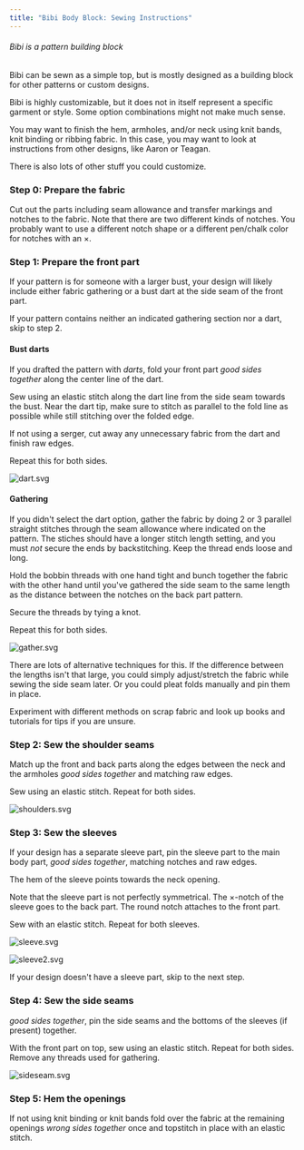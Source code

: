 ```yaml
---
title: "Bibi Body Block: Sewing Instructions"
---
```


<Note>

###### Bibi is a pattern building block

Bibi can be sewn as a simple top, but is mostly designed as a building block for other patterns or custom designs.

Bibi is highly customizable, but it does not in itself represent a specific garment or style. Some option combinations might not make much sense. 

You may want to finish the hem, armholes, and/or neck using knit bands, knit binding or ribbing fabric.
In this case, you may want to look at instructions from other designs, like Aaron or Teagan.

There is also lots of other stuff you could customize.

</Note>

### Step 0: Prepare the fabric

Cut out the parts including seam allowance and transfer markings and notches to the fabric.
Note that there are two different kinds of notches. You probably want to use a different notch shape or a different pen/chalk color for notches with an ×.

### Step 1: Prepare the front part

If your pattern is for someone with a larger bust, your design will likely include
either fabric gathering or a bust dart at the side seam of the front part.

If your pattern contains neither an indicated gathering section nor a dart, skip to step 2.

#### Bust darts

If you drafted the pattern with _darts_, fold your front part _good sides together_ along the center line of the dart.

Sew using an elastic stitch along the dart line from the side seam towards the bust. 
Near the dart tip, make sure to stitch as parallel to the fold line as possible while still stitching over the folded edge.

If not using a serger, cut away any unnecessary fabric from the dart and finish raw edges. 

Repeat this for both sides.

![dart.svg](dart.svg)

#### Gathering

If you didn't select the dart option, gather the fabric by doing 2 or 3 parallel straight stitches through the seam allowance where indicated on the pattern.
The stiches should have a longer stitch length setting, and you must *not* secure the ends by backstitching.
Keep the thread ends loose and long.

Hold the bobbin threads with one hand tight and bunch together the fabric with the other hand until
you've gathered the side seam to the same length as the distance between the notches on the back part pattern.

Secure the threads by tying a knot.

Repeat this for both sides.

![gather.svg](gather.svg)

<Note>

There are lots of alternative techniques for this. If the difference between the lengths isn't that large,
you could simply adjust/stretch the fabric while sewing the side seam later. Or you could pleat folds manually and pin them in place.

Experiment with different methods on scrap fabric and look up books and tutorials for tips if you are unsure.

</Note>

### Step 2: Sew the shoulder seams

Match up the front and back parts along the edges between the neck and the armholes _good sides together_ and matching raw edges.

Sew using an elastic stitch. Repeat for both sides.

![shoulders.svg](shoulders.svg)

### Step 3: Sew the sleeves

If your design has a separate sleeve part, pin the sleeve part to the main body part, _good sides together_, matching notches and raw edges. 

The hem of the sleeve points towards the neck opening.

Note that the sleeve part is not perfectly symmetrical. The ×-notch of the sleeve goes to the back part.
The round notch attaches to the front part.

Sew with an elastic stitch. Repeat for both sleeves.

![sleeve.svg](sleeve.svg)

![sleeve2.svg](sleeve2.svg)

If your design doesn't have a sleeve part, skip to the next step.

### Step 4: Sew the side seams

_good sides together_, pin the side seams and the bottoms of the sleeves (if present) together.

With the front part on top, sew using an elastic stitch. Repeat for both sides. Remove any threads used for gathering.

![sideseam.svg](sideseam.svg)

### Step 5: Hem the openings

If not using knit binding or knit bands fold over the fabric at the remaining openings _wrong sides together_ once and topstitch in place with an elastic stitch.
